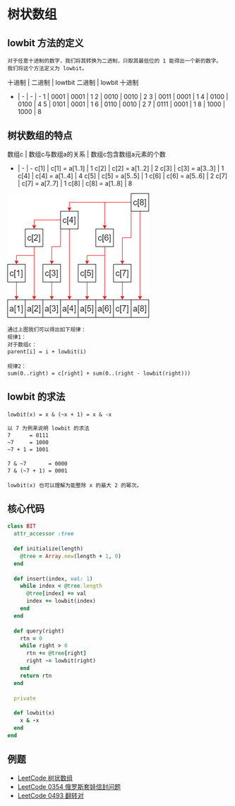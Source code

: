 # 树状数组

## lowbit 方法的定义

```
对于任意十进制的数字，我们将其转换为二进制，只取其最低位的 1 能得出一个新的数字。
我们将这个方法定义为 lowbit。
```

十进制 | 二进制 | lowtbit 二进制 | lowbit 十进制
- | - | - | -
1 | 0001 | 0001 | 1
2 | 0010 | 0010 | 2
3 | 0011 | 0001 | 1
4 | 0100 | 0100 | 4
5 | 0101 | 0001 | 1
6 | 0110 | 0010 | 2
7 | 0111 | 0001 | 1
8 | 1000 | 1000 | 8

## 树状数组的特点

数组c | 数组c与数组a的关系 | 数组c包含数组a元素的个数
- | - | -
c[1] | c[1] = a[1..1] | 1
c[2] | c[2] = a[1..2] | 2
c[3] | c[3] = a[3..3] | 1
c[4] | c[4] = a[1..4] | 4
c[5] | c[5] = a[5..5] | 1
c[6] | c[6] = a[5..6] | 2
c[7] | c[7] = a[7..7] | 1
c[8] | c[8] = a[1..8] | 8

![test](test.drawio.png)

```
通过上图我们可以得出如下规律：
规律1：
对于数组c：
parent[i] = i + lowbit(i)

规律2：
sum(0..right) = c[right] + sum(0..(right - lowbit(right)))
```

## lowbit 的求法

```
lowbit(x) = x & (~x + 1) = x & -x
```

```
以 7 为例来说明 lowbit 的求法
7      = 0111
~7     = 1000
~7 + 1 = 1001

7 & ~7       = 0000
7 & (~7 + 1) = 0001

lowbit(x) 也可以理解为能整除 x 的最大 2 的幂次。
```

## 核心代码

```ruby
class BIT
  attr_accessor :tree

  def initialize(length)
    @tree = Array.new(length + 1, 0)
  end

  def insert(index, val: 1)
    while index < @tree.length
      @tree[index] += val
      index += lowbit(index)
    end
  end

  def query(right)
    rtn = 0
    while right > 0
      rtn += @tree[right]
      right -= lowbit(right)
    end
    return rtn
  end

  private

  def lowbit(x)
    x & -x
  end
end
```

## 例题

- [LeetCode 树状数组](https://leetcode-cn.com/tag/binary-indexed-tree/)
- [LeetCode 0354 俄罗斯套娃信封问题](https://leetcode-cn.com/problems/russian-doll-envelopes/)
- [LeetCode 0493 翻转对](https://leetcode-cn.com/problems/reverse-pairs/)
